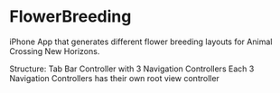 # FlowerBreeding
iPhone App that generates different flower breeding layouts for Animal Crossing New Horizons.

Structure:
Tab Bar Controller with 3 Navigation Controllers
Each 3 Navigation Controllers has their own root view controller

